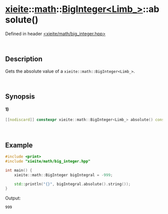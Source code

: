 # [xieite](../../../../../xieite.md)\:\:[math](../../../../../math.md)\:\:[BigInteger<Limb_>](../../../big_integer.md)\:\:absolute\(\)
Defined in header [<xieite/math/big_integer.hpp>](../../../../../../include/xieite/math/big_integer.hpp)

&nbsp;

## Description
Gets the absolute value of a `xieite::math::BigInteger<Limb_>`.

&nbsp;

## Synopsis
#### 1)
```cpp
[[nodiscard]] constexpr xieite::math::BigInteger<Limb_> absolute() const noexcept;
```

&nbsp;

## Example
```cpp
#include <print>
#include "xieite/math/big_integer.hpp"

int main() {
    xieite::math::BigInteger bigIntegral = -999;

    std::println("{}", bigIntegral.absolute().string());
}
```
Output:
```
999
```

